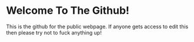# Welcome To The Github!

This is the github for the public webpage. If anyone gets access to edit this then please try not to fuck anything up!
